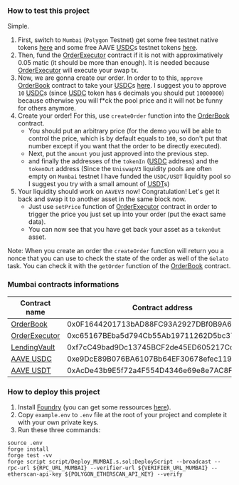 ### How to test this project  
Simple.  
1. First, switch to `Mumbai` (`Polygon` Testnet) get some free testnet native tokens [here](https://faucet.polygon.technology/) and some free AAVE [USDC](https://mumbai.polygonscan.com/token/0xe9DcE89B076BA6107Bb64EF30678efec11939234)s testnet tokens [here](https://app.aave.com/faucet/?marketName=proto_mumbai_v3).
2. Then, fund the [OrderExecutor](https://mumbai.polygonscan.com/address/0xc65167BEba5d794Cb55Ab19711262D5bc379F653) contract if it is not with approximatively 0.05 matic (it should be more than enough). It is needed because [OrderExecutor](https://mumbai.polygonscan.com/address/0xc65167BEba5d794Cb55Ab19711262D5bc379F653) will execute your swap tx.
3. Now, we are gonna create our order. In order to to this, `approve` [OrderBook](https://mumbai.polygonscan.com/address/0x0F1644201713bAD88FC93A2927DBf0B9A6D421f3) contract to take your [USDC](https://mumbai.polygonscan.com/token/0xe9DcE89B076BA6107Bb64EF30678efec11939234)s [here](https://mumbai.polygonscan.com/token/0xe9DcE89B076BA6107Bb64EF30678efec11939234#writeContract). I suggest you to approve `10` [USDC](https://mumbai.polygonscan.com/token/0xe9DcE89B076BA6107Bb64EF30678efec11939234)s (since [USDC](https://mumbai.polygonscan.com/token/0xe9DcE89B076BA6107Bb64EF30678efec11939234) token has `6` decimals you should put `10000000`) because otherwise you will f*ck the pool price and it will not be funny for others anymore.
4. Create your order! For this, use `createOrder` function into the [OrderBook](https://mumbai.polygonscan.com/address/0x0F1644201713bAD88FC93A2927DBf0B9A6D421f3) contract.  
    - You should put an arbitrary price (for the demo you will be able to control the price, which is by default equals to `100`, so don't put that number except if you want that the order to be directly executed).
    - Next, put the `amount` you just approved into the previous step.
    - and finally the addresses of the `tokenIn` ([USDC](https://mumbai.polygonscan.com/token/0xe9DcE89B076BA6107Bb64EF30678efec11939234) address) and the `tokenOut` address (Since the `UniswapV3` liquidity pools are often empty on `Mumbai` testnet I have funded the `USDC/USDT` liquidity pool so I suggest you try with a small amount of [USDT](https://mumbai.polygonscan.com/token/0xAcDe43b9E5f72a4F554D4346e69e8e7AC8F352f0)s)
5. Your liquidity should work on `AAVEV3` now! Congratulation! Let's get it back and swap it to another asset in the same block now.
    - Just use `setPrice` function of [OrderExecutor](https://mumbai.polygonscan.com/address/0xc65167BEba5d794Cb55Ab19711262D5bc379F653) contract in order to trigger the price you just set up into your order (put the exact same data).
    - You can now see that you have get back your asset as a `tokenOut` asset.

Note: When you create an order the `createOrder` function will return you a nonce that you can use to check the state of the order as well of the `Gelato` task. You can check it with the `getOrder` function of the [OrderBook](https://mumbai.polygonscan.com/address/0x0F1644201713bAD88FC93A2927DBf0B9A6D421f3) contract.


### Mumbai contracts informations
| Contract name | Contract address | Contract Link |
| --------------- | --------------- | --------------- |
|[OrderBook](https://mumbai.polygonscan.com/address/0x0F1644201713bAD88FC93A2927DBf0B9A6D421f3)| 0x0F1644201713bAD88FC93A2927DBf0B9A6D421f3|https://mumbai.polygonscan.com/address/0x0F1644201713bAD88FC93A2927DBf0B9A6D421f3|
|[OrderExecutor](https://mumbai.polygonscan.com/address/0xc65167BEba5d794Cb55Ab19711262D5bc379F653)  | 0xc65167BEba5d794Cb55Ab19711262D5bc379F653|https://mumbai.polygonscan.com/address/0xc65167BEba5d794Cb55Ab19711262D5bc379F653|
|[LendingVault](https://mumbai.polygonscan.com/address/0xf7cC49bad9Dc13745BCF2de45ED605217Cdb7f72)| 0xf7cC49bad9Dc13745BCF2de45ED605217Cdb7f72|https://mumbai.polygonscan.com/address/0xf7cC49bad9Dc13745BCF2de45ED605217Cdb7f72|
|[AAVE USDC](https://mumbai.polygonscan.com/token/0xe9DcE89B076BA6107Bb64EF30678efec11939234)| 0xe9DcE89B076BA6107Bb64EF30678efec11939234|https://mumbai.polygonscan.com/token/0xe9DcE89B076BA6107Bb64EF30678efec11939234|
|[AAVE USDT](https://mumbai.polygonscan.com/token/0xAcDe43b9E5f72a4F554D4346e69e8e7AC8F352f0)| 0xAcDe43b9E5f72a4F554D4346e69e8e7AC8F352f0|https://mumbai.polygonscan.com/token/0xAcDe43b9E5f72a4F554D4346e69e8e7AC8F352f0|

### How to deploy this project 
1. Install [Foundry](https://github.com/foundry-rs/foundry) (you can get some ressources [here](https://book.getfoundry.sh/)).
2. Copy `example.env` to `.env` file at the root of your project and complete it with your own private keys.
3. Run these three commands:
```
source .env
forge install
forge test -vv
forge script script/Deploy_MUMBAI.s.sol:DeployScript --broadcast --rpc-url ${RPC_URL_MUMBAI} --verifier-url ${VERIFIER_URL_MUMBAI} --etherscan-api-key ${POLYGON_ETHERSCAN_API_KEY} --verify
```